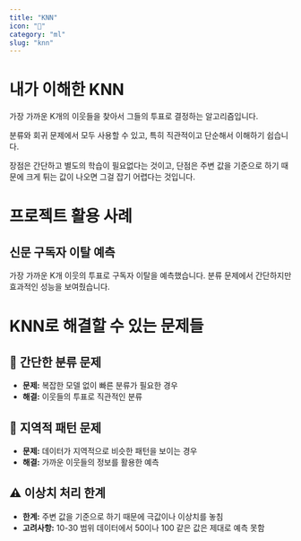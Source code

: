 ```yaml
---
title: "KNN"
icon: "👥"
category: "ml"
slug: "knn"
---
```


# 내가 이해한 KNN

가장 가까운 K개의 이웃들을 찾아서 그들의 투표로 결정하는 알고리즘입니다.

분류와 회귀 문제에서 모두 사용할 수 있고, 특히 직관적이고 단순해서 이해하기 쉽습니다.

장점은 간단하고 별도의 학습이 필요없다는 것이고, 단점은 주변 값을 기준으로 하기 때문에 크게 튀는 값이 나오면 그걸 잡기 어렵다는 것입니다.

# 프로젝트 활용 사례

## 신문 구독자 이탈 예측
가장 가까운 K개 이웃의 투표로 구독자 이탈을 예측했습니다. 분류 문제에서 간단하지만 효과적인 성능을 보여줬습니다.

# KNN로 해결할 수 있는 문제들

## 👥 간단한 분류 문제
- **문제:** 복잡한 모델 없이 빠른 분류가 필요한 경우
- **해결:** 이웃들의 투표로 직관적인 분류

## 📍 지역적 패턴 문제
- **문제:** 데이터가 지역적으로 비슷한 패턴을 보이는 경우
- **해결:** 가까운 이웃들의 정보를 활용한 예측

## ⚠️ 이상치 처리 한계
- **한계:** 주변 값을 기준으로 하기 때문에 극값이나 이상치를 놓침
- **고려사항:** 10-30 범위 데이터에서 50이나 100 같은 값은 제대로 예측 못함